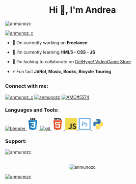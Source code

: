 <h1 align="center">Hi 👋, I'm Andrea</h1>
<p align="left"> <img src="https://komarev.com/ghpvc/?username=anmunozc&label=Profile%20views&color=0e75b6&style=flat" alt="anmunozc" /> </p>

<p align="left"> <a href="https://twitter.com/anmunoz_c" target="blank"><img src="https://img.shields.io/twitter/follow/anmunoz_c?logo=twitter&style=for-the-badge" alt="anmunoz_c" /></a> </p>

- 🔭 I’m currently working on **Freelance**

- 🌱 I’m currently learning **HML5 - CSS - JS**

- 👯 I’m looking to collaborate on [GetHype! VideoGame Store](https://www.facebook.com/GetHypeCL/)

- ⚡ Fun fact **JdRol, Music, Books, Bicycle Touring**

<h3 align="left">Connect with me:</h3>
<p align="left">
<a href="https://twitter.com/anmunoz_c" target="blank"><img align="center" src="https://raw.githubusercontent.com/rahuldkjain/github-profile-readme-generator/master/src/images/icons/Social/twitter.svg" alt="anmunoz_c" height="30" width="40" /></a>
<a href="https://linkedin.com/in/anmunozc" target="blank"><img align="center" src="https://raw.githubusercontent.com/rahuldkjain/github-profile-readme-generator/master/src/images/icons/Social/linked-in-alt.svg" alt="anmunozc" height="30" width="40" /></a>
<a href="https://discord.gg/AMC#5574" target="blank"><img align="center" src="https://raw.githubusercontent.com/rahuldkjain/github-profile-readme-generator/master/src/images/icons/Social/discord.svg" alt="AMC#5574" height="30" width="40" /></a>
</p>

<h3 align="left">Languages and Tools:</h3>
<p align="left"> <a href="https://www.blender.org/" target="_blank" rel="noreferrer"> <img src="https://download.blender.org/branding/community/blender_community_badge_white.svg" alt="blender" width="40" height="40"/> </a> <a href="https://www.w3schools.com/css/" target="_blank" rel="noreferrer"> <img src="https://raw.githubusercontent.com/devicons/devicon/master/icons/css3/css3-original-wordmark.svg" alt="css3" width="40" height="40"/> </a> <a href="https://git-scm.com/" target="_blank" rel="noreferrer"> <img src="https://www.vectorlogo.zone/logos/git-scm/git-scm-icon.svg" alt="git" width="40" height="40"/> </a> <a href="https://www.w3.org/html/" target="_blank" rel="noreferrer"> <img src="https://raw.githubusercontent.com/devicons/devicon/master/icons/html5/html5-original-wordmark.svg" alt="html5" width="40" height="40"/> </a> <a href="https://developer.mozilla.org/en-US/docs/Web/JavaScript" target="_blank" rel="noreferrer"> <img src="https://raw.githubusercontent.com/devicons/devicon/master/icons/javascript/javascript-original.svg" alt="javascript" width="40" height="40"/> </a> <a href="https://www.photoshop.com/en" target="_blank" rel="noreferrer"> <img src="https://raw.githubusercontent.com/devicons/devicon/master/icons/photoshop/photoshop-line.svg" alt="photoshop" width="40" height="40"/> </a> <a href="https://www.python.org" target="_blank" rel="noreferrer"> <img src="https://raw.githubusercontent.com/devicons/devicon/master/icons/python/python-original.svg" alt="python" width="40" height="40"/> </a> </p>

<h3 align="left">Support:</h3>
<p><a href="https://www.buymeacoffee.com/anmunozc"> <img align="left" src="https://cdn.buymeacoffee.com/buttons/v2/default-yellow.png" height="50" width="210" alt="anmunozc" /></a></p><br><br>

<p><img align="center" src="https://github-readme-stats.vercel.app/api/top-langs?username=anmunozc&show_icons=true&locale=en&layout=compact" alt="anmunozc" /></p>
<p align="left"> <a href="https://github.com/ryo-ma/github-profile-trophy"><img src="https://github-profile-trophy.vercel.app/?username=anmunozc" alt="anmunozc" /></a> </p>
